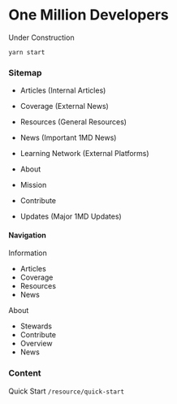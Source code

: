 # One Million Developers

Under Construction

`yarn start`

### Sitemap

- Articles (Internal Articles)
- Coverage (External News)
- Resources (General Resources)
- News (Important 1MD News)
- Learning Network (External Platforms)

- About
- Mission
- Contribute
- Updates (Major 1MD Updates)

#### Navigation
Information
- Articles
- Coverage
- Resources
- News

About
- Stewards
- Contribute
- Overview
- News
### Content

Quick Start `/resource/quick-start`